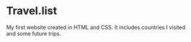 # Travel.list
My first website created in HTML and CSS.
It includes countries I visited and some future trips.
